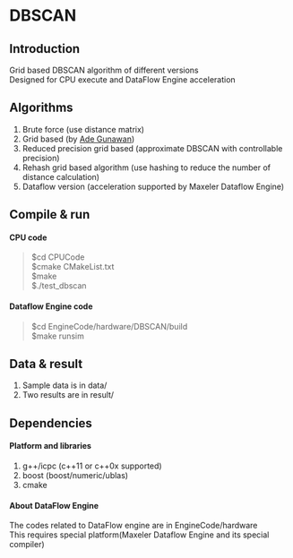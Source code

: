 DBSCAN
======

## Introduction  
Grid based DBSCAN algorithm of different versions  
Designed for CPU execute and DataFlow Engine acceleration  

## Algorithms  
1. Brute force (use distance matrix)  
2. Grid based (by [Ade Gunawan](http://alexandria.tue.nl/extra1/afstversl/wsk-i/gunawan2013.pdf))  
3. Reduced precision grid based (approximate DBSCAN with controllable precision)  
4. Rehash grid based algorithm (use hashing to reduce the number of distance calculation)  
5. Dataflow version (acceleration supported by Maxeler Dataflow Engine)  

## Compile & run  
#### CPU code  
>  $cd CPUCode  
>  $cmake CMakeList.txt  
>  $make  
>  $./test_dbscan  

#### Dataflow Engine code  
>  $cd EngineCode/hardware/DBSCAN/build  
>  $make runsim  

## Data & result  
1. Sample data is in data/  
2. Two results are in result/ 

## Dependencies  
#### Platform and libraries  
1. g++/icpc (c++11 or c++0x supported)  
2. boost  (boost/numeric/ublas)  
3. cmake  

#### About DataFlow Engine   
The codes related to DataFlow engine are in EngineCode/hardware  
This requires special platform(Maxeler Dataflow Engine and its special compiler)  

